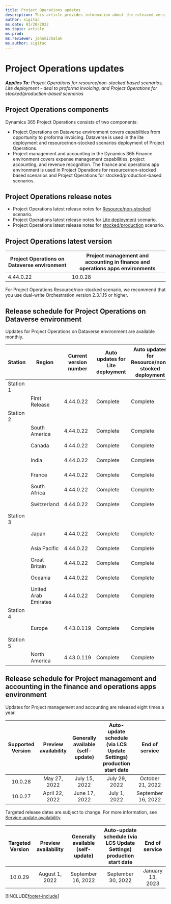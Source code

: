 ```yaml
---
title: Project Operations updates
description: This article provides information about the released versions of Dynamics 365 Project Operations.
author: sigitac
ms.date: 03/28/2022
ms.topic: article
ms.prod:
ms.reviewer: johnmichalak
ms.author: sigitac
---
```


# Project Operations updates

_**Applies To:** Project Operations for resource/non-stocked based scenarios, Lite deployment - deal to proforma invoicing, and Project Operations for stocked/production-based scenarios_



## Project Operations components

Dynamics 365 Project Operations consists of two components:

- Project Operations on Dataverse environment covers capabilities from opportunity to proforma invoicing. Dataverse is used in the lite deployment and resource/non-stocked scenarios deployment of Project Operations.
- Project management and accounting in the Dynamics 365 Finance environment covers expense management capabilities, project accounting, and revenue recognition. The finance and operations app environment is used in Project Operations for resource/non-stocked based scenarios and Project Operations for stocked/production-based scenarios.

## Project Operations release notes
- Project Operations latest release notes for [Resource/non-stocked](whats-new-july-2022-resource-based.md) scenario.
- Project Operations latest release notes for [Lite deployment](../pro/whats-new/whats-new-july-2022-lite.md) scenario.
- Project Operations latest release notes for [stocked/production](../prod-pma/whats-new/whats-new-jul-2022-stocked.md) scenario.

## Project Operations latest version

| Project Operations on Dataverse environment | Project management and accounting in finance and operations apps environments | 
| --- | --- |
| 4.44.0.22 | 10.0.28 |

For Project Operations Resource/non-stocked scenario, we recommend that you use dual-write Orchestration version 2.3.1.15 or higher.

## Release schedule for Project Operations on Dataverse environment

Updates for Project Operations on Dataverse environment are available monthly. 

| Station | Region | Current version number | Auto updates for Lite deployment | Auto updates for Resource/non-stocked deployment | Next version number | Next version generally available |
|-----------|-----------------------|-----------------|--------------------|---------------------|---------------------|---------------------|
| Station 1 |   &nbsp;              |    &nbsp;       | &nbsp;             |      &nbsp;         |      &nbsp;         |      &nbsp;         |
|   &nbsp;  | First Release         |  4.44.0.22      | Complete           | Complete            | TBD                 | August 05, 2022       |
| Station 2 |   &nbsp;              |    &nbsp;       | &nbsp;             |      &nbsp;         |      &nbsp;         |      &nbsp;         |
|   &nbsp;  | South America         |  4.44.0.22      | Complete           | Complete            | TBD                 | August 06, 2022       |
|   &nbsp;  | Canada                |  4.44.0.22      | Complete           | Complete            | TBD                 | August 06, 2022       |
|   &nbsp;  | India                 |  4.44.0.22      | Complete           | Complete            | TBD                 | August 06, 2022       |
|   &nbsp;  | France                |  4.44.0.22      | Complete           | Complete            | TBD                 | August 06, 2022       |
|   &nbsp;  | South Africa          |  4.44.0.22      | Complete           | Complete            | TBD                 | August 06, 2022       |
|   &nbsp;  | Switzerland           |  4.44.0.22      | Complete           | Complete            | TBD                 | August 06, 2022       |
| Station 3 |      &nbsp;           |     &nbsp;      |     &nbsp;         |      &nbsp;         |      &nbsp;         |      &nbsp;         |
|   &nbsp;  | Japan                 |  4.44.0.22      | Complete      | Complete       | TBD                 | August 12, 2022       |
|   &nbsp;  | Asia Pacific          |  4.44.0.22      | Complete      | Complete       | TBD                 | August 12, 2022       |
|   &nbsp;  | Great Britain         |  4.44.0.22      | Complete      | Complete       | TBD                 | August 12, 2022       |
|   &nbsp;  | Oceania               |  4.44.0.22      | Complete      | Complete       | TBD                 | August 12, 2022       |
|   &nbsp;  | United Arab Emirates  |  4.44.0.22      | Complete      | Complete       | TBD                 | August 12, 2022       |
| Station 4 |     &nbsp;            |     &nbsp;      |     &nbsp;         |      &nbsp;         |      &nbsp;         |      &nbsp;         |
|   &nbsp;  | Europe                |  4.43.0.119      | Complete           | Complete            | 4.44.0.22           | July 29, 2022       |
| Station 5 |     &nbsp;            |     &nbsp;      |     &nbsp;         |      &nbsp;         |      &nbsp;         |      &nbsp;         |
|   &nbsp;  | North America         |  4.43.0.119      | Complete           | Complete            | 4.44.0.22           | August 05, 2022       |

## Release schedule for Project management and accounting in the finance and operations apps environment

Updates for Project management and accounting are released eight times a year.

|Supported Version| Preview availability | Generally available (self-update) | Auto-update schedule (via LCS Update Settings) production start date |   End of service   |
|:---------------:|:---------------------------:|:---------------------------------:|:--------------------------------------------------------------------:|:------------------:|
|     10.0.28     |      May 27, 2022           |        July 15, 2022              |                          July 29, 2022                               | October 21, 2022   |
|     10.0.27     |      April 22, 2022         |        June 17, 2022              |                          July 1, 2022                                | September 16, 2022 |

Targeted release dates are subject to change. For more information, see [Service update availability](/dynamics365/fin-ops-core/fin-ops/get-started/public-preview-releases?toc=%2fdynamics365%2ffinance%2ftoc.json).

|Targeted Version | Preview availability | Generally available (self-update) | Auto-update schedule (via LCS Update Settings) production start date |   End of service   |
|:---------------:|:---------------------------:|:---------------------------------:|:--------------------------------------------------------------------:|:------------------:|
|     10.0.29     |      August 1, 2022         |       September 16, 2022          |                        September 30, 2022                            | January 13, 2023   |

[!INCLUDE[footer-include](../includes/footer-banner.md)]
